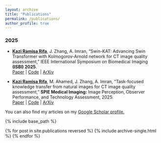 ```yaml
---
layout: archive
title: "Publications"
permalink: /publications/
author_profile: true
---
```

### 2025

- **[Kazi Ramisa Rifa]()**, J. Zhang, A. Imran, “Swin-KAT: Advancing Swin Transformer with Kolmogorov-Arnold network for CT image quality assessment,” IEEE International Symposium on Biomedical Imaging **(ISBI) 2025**.  
  [Paper](#) | [Code](https://github.com/KaziRamisaRifa/Swin-KAT) | [ArXiv](#)  

- **[Kazi Ramisa Rifa]()**, M. Ahamed, J. Zhang, A. Imran, “Task-focused knowledge transfer from natural images for CT image quality assessment,” **SPIE Medical Imaging:** Image Perception, Observer Performance, and Technology Assessment, 2025.  
  [Paper](#) | [Code](https://github.com/KaziRamisaRifa/TFKT-V2) | [ArXiv](#)


You can also find my articles on my <u><a href="https://scholar.google.com/citations?user=nrEP6nQAAAAJ&hl=en" target="_blank">Google Scholar profile</a>.</u>

{% include base_path %}

{% for post in site.publications reversed %}
  {% include archive-single.html %}
{% endfor %}

